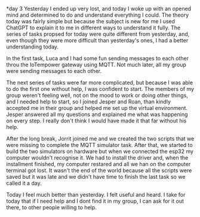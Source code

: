*day 3
Yesterday I ended up very lost, and today I woke up with an opened mind and determined to do and understand everything I could. The theory today was fairly simple but because the subject is new for me I used ChatGPT to explain it to me in different ways to understand it fully.
The series of tasks propsed for today were quite different from yesterday, and, even though they were more difficult than yesterday's ones, I had a better understanding today. 

In the first task, Luca and I had some fun sending messages to each other throu the IoTempower gateway using MQTT. Not much later, all my group were sending messages to each other.

The next series of tasks were far more complicated, but because I was able to do the first one without help, I was confident to start. The members of my group weren't feeling well, not on the mood to work or doing other things, and I needed help to start, so I joined Jesper and Roan, than kindly accepted me in their group and helped me set up the virtual environment. Jesper answered all my questions and explained me what was happening on every step. I really don't think I would have made it that far without his help. 

After the long break, Jorrit joined me and we created the two scripts that we were missing to complete the MQTT simulator task. After that, we started to build the two simulators on hardware but when we connected the esp32 my computer wouldn't recognise it. We had to install the driver and, when the installment finished, my computer restared and all we han on the computer terminal got lost. It wasn't the end of the world because all the scripts were saved but it was late and we didn't have time to finish the last task so we called it a day.

Today I feel much better than yesterday. I felt useful and heard. I take for today that if I need help and I dont find it in my group, I can ask for it out there, to other people willing to help.
